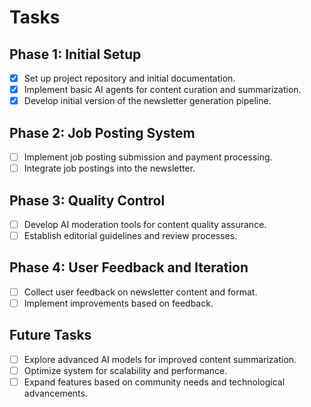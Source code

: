 # Tasks

## Phase 1: Initial Setup

- [x] Set up project repository and initial documentation.
- [x] Implement basic AI agents for content curation and summarization.
- [x] Develop initial version of the newsletter generation pipeline.

## Phase 2: Job Posting System

- [ ] Implement job posting submission and payment processing.
- [ ] Integrate job postings into the newsletter.

## Phase 3: Quality Control

- [ ] Develop AI moderation tools for content quality assurance.
- [ ] Establish editorial guidelines and review processes.

## Phase 4: User Feedback and Iteration

- [ ] Collect user feedback on newsletter content and format.
- [ ] Implement improvements based on feedback.

## Future Tasks

- [ ] Explore advanced AI models for improved content summarization.
- [ ] Optimize system for scalability and performance.
- [ ] Expand features based on community needs and technological advancements.
